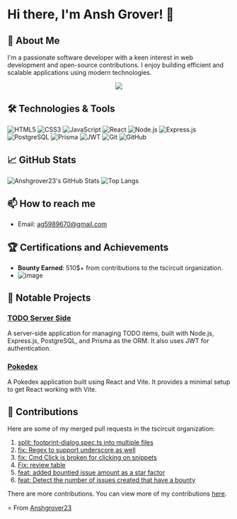 


# Hi there, I'm Ansh Grover! 👋

## 🚀 About Me

I'm a passionate software developer with a keen interest in web development and open-source contributions. I enjoy building efficient and scalable applications using modern technologies.

<p align='center'>
  <a href="https://github.com/sponsors/Anshgrover23">
    <img src="https://img.shields.io/badge/sponsor-30363D?style=for-the-badge&logo=GitHub-Sponsors&logoColor=#white" />        
  </a>
  
## 🛠️ Technologies & Tools

![HTML5](https://img.shields.io/badge/-HTML5-E34F26?style=flat-square&logo=html5&logoColor=white)
![CSS3](https://img.shields.io/badge/-CSS3-1572B6?style=flat-square&logo=css3)
![JavaScript](https://img.shields.io/badge/-JavaScript-F7DF1E?style=flat-square&logo=javascript&logoColor=black)
![React](https://img.shields.io/badge/-React-61DAFB?style=flat-square&logo=react&logoColor=white)
![Node.js](https://img.shields.io/badge/-Node.js-339933?style=flat-square&logo=node.js&logoColor=white)
![Express.js](https://img.shields.io/badge/-Express.js-000000?style=flat-square&logo=express&logoColor=white)
![PostgreSQL](https://img.shields.io/badge/-PostgreSQL-336791?style=flat-square&logo=postgresql&logoColor=white)
![Prisma](https://img.shields.io/badge/-Prisma-2D3748?style=flat-square&logo=prisma&logoColor=white)
![JWT](https://img.shields.io/badge/-JWT-000000?style=flat-square&logo=json-web-tokens&logoColor=white)
![Git](https://img.shields.io/badge/-Git-F05032?style=flat-square&logo=git&logoColor=white)
![GitHub](https://img.shields.io/badge/-GitHub-181717?style=flat-square&logo=github)

## 📈 GitHub Stats

![Anshgrover23's GitHub Stats](https://github-readme-stats.vercel.app/api?username=Anshgrover23&show_icons=true&theme=radical)
![Top Langs](https://github-readme-stats.vercel.app/api/top-langs/?username=Anshgrover23&layout=compact&theme=radical)

## 📫 How to reach me

- Email: ag5989670@gmail.com

## 🏆 Certifications and Achievements

- **Bounty Earned**: 510$+ from contributions to the tscircuit organization.
- ![image](https://github.com/user-attachments/assets/e010e9fa-4e63-4a1a-92b8-83d7e348d870)

## 📂 Notable Projects

### [TODO Server Side](https://github.com/Anshgrover23/todo-app-server-side)
A server-side application for managing TODO items, built with Node.js, Express.js, PostgreSQL, and Prisma as the ORM. It also uses JWT for authentication.

### [Pokedex](https://github.com/Anshgrover23/pokedex)
A Pokedex application built using React and Vite. It provides a minimal setup to get React working with Vite.

## 💼 Contributions

Here are some of my merged pull requests in the tscircuit organization:

1. [split: footprint-dialog.spec.ts into multiple files](https://github.com/tscircuit/snippets/pull/365) 
2. [fix: Regex to support underscore as well](https://github.com/tscircuit/snippets/pull/351)
3. [fix: Cmd Click is broken for clicking on snippets](https://github.com/tscircuit/snippets/pull/317)
4. [Fix: review table](https://github.com/tscircuit/contribution-tracker/pull/13)
5. [feat: added bountied issue amount as a star factor](https://github.com/tscircuit/contribution-tracker/pull/20)
6. [feat: Detect the number of issues created that have a bounty](https://github.com/tscircuit/contribution-tracker/pull/17)

There are more contributions. You can view more of my contributions [here](https://github.com/search?q=author:Anshgrover23+org:tscircuit+is:pr+is:merged&sort=updated&order=desc).

⭐️ From [Anshgrover23](https://github.com/Anshgrover23)

